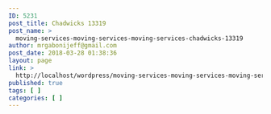 ```yaml
---
ID: 5231
post_title: Chadwicks 13319
post_name: >
  moving-services-moving-services-moving-services-chadwicks-13319
author: mrgabonijeff@gmail.com
post_date: 2018-03-28 01:38:36
layout: page
link: >
  http://localhost/wordpress/moving-services-moving-services-moving-services-chadwicks-13319/
published: true
tags: [ ]
categories: [ ]
---
```


